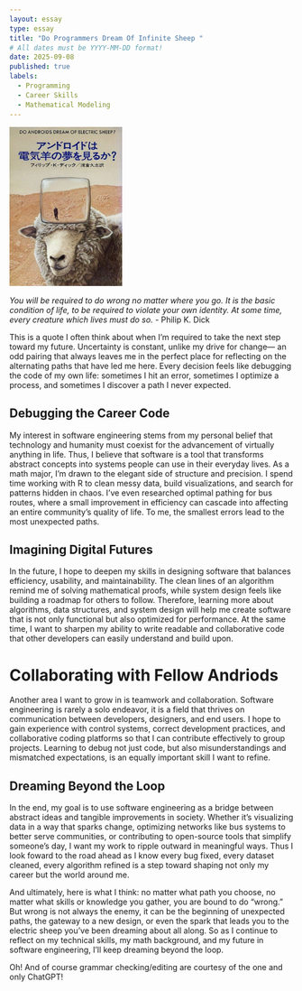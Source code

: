 ```yaml
---
layout: essay
type: essay
title: "Do Programmers Dream Of Infinite Sheep "
# All dates must be YYYY-MM-DD format!
date: 2025-09-08
published: true
labels:
  - Programming
  - Career Skills
  - Mathematical Modeling
---
```


<img width="200px" class="rounded float-start pe-4" src="../img/sheep.jpg">

*You will be required to do wrong no matter where you go. It is the basic condition of life, to be required to violate your own identity. At some time, every creature which lives must do so.* - Philip K. Dick

This is a quote I often think about when I’m required to take the next step toward my future. Uncertainty is constant, unlike my drive for change— an odd pairing that always leaves me in the perfect place for reflecting on the alternating paths that have led me here. Every decision feels like debugging the code of my own life: sometimes I hit an error, sometimes I optimize a process, and sometimes I discover a path I never expected.

## Debugging the Career Code

My interest in software engineering stems from my personal belief that technology and humanity must coexist for the advancement of virtually anything in life. Thus, I believe that software is a tool that transforms abstract concepts into systems people can use in their everyday lives. As a math major, I’m drawn to the elegant side of structure and precision. I spend time working with R to clean messy data, build visualizations, and search for patterns hidden in chaos. I’ve even researched optimal pathing for bus routes, where a small improvement in efficiency can cascade into affecting an entire community’s quality of life. To me, the smallest errors lead to the most unexpected paths.

## Imagining Digital Futures

In the future, I hope to deepen my skills in designing software that balances efficiency, usability, and maintainability. The clean lines of an algorithm remind me of solving mathematical proofs, while system design feels like building a roadmap for others to follow. Therefore, learning more about algorithms, data structures, and system design will help me create software that is not only functional but also optimized for performance. At the same time, I want to sharpen my ability to write readable and collaborative code that other developers can easily understand and build upon.

# Collaborating with Fellow Andriods

Another area I want to grow in is teamwork and collaboration. Software engineering is rarely a solo endeavor, it is a field that thrives on communication between developers, designers, and end users. I hope to gain experience with control systems, correct development practices, and collaborative coding platforms so that I can contribute effectively to group projects. Learning to debug not just code, but also misunderstandings and mismatched expectations, is an equally important skill I want to refine.

## Dreaming Beyond the Loop

In the end, my goal is to use software engineering as a bridge between abstract ideas and tangible improvements in society. Whether it’s visualizing data in a way that sparks change, optimizing networks like bus systems to better serve communities, or contributing to open-source tools that simplify someone’s day, I want my work to ripple outward in meaningful ways. Thus I look foward to the road ahead as I know every bug fixed, every dataset cleaned, every algorithm refined is a step toward shaping not only my career but the world around me.

And ultimately, here is what I think: no matter what path you choose, no matter what skills or knowledge you gather, you are bound to do “wrong.” 
But wrong is not always the enemy, it can be the beginning of unexpected paths, the gateway to a new design, or even the spark that leads you to the electric sheep you’ve been dreaming about all along. So as I continue to reflect on my technical skills, my math background, and my future in software engineering, I’ll keep dreaming beyond the loop. 

Oh! And of course grammar checking/editing are courtesy of the one and only ChatGPT!
